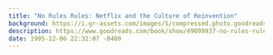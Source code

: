```yaml
---
title: "No Rules Rules: Netflix and the Culture of Reinvention"
background: https://i.gr-assets.com/images/S/compressed.photo.goodreads.com/books/1595815356l/49099937._SY75_.jpg
description: https://www.goodreads.com/book/show/49099937-no-rules-rules
date: 1995-12-06 22:32:07 -0400
---
```

